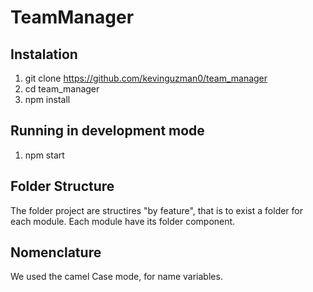 
# TeamManager

## Instalation

1. git clone https://github.com/kevinguzman0/team_manager
2. cd team_manager
3. npm install

## Running in development mode

1. npm start

## Folder Structure

The folder project are structires "by feature", that is to exist a folder for each module. Each module have its folder component. 

## Nomenclature

We used the camel Case mode, for name variables.

